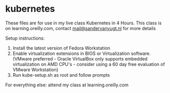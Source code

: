 # kubernetes
These files are for use in my live class Kubernetes in 4 Hours.
This class is on learning.oreilly.com, contact mail@sandervanvugt.nl for more details

Setup instructions:
1.  Install the latest version of Fedora Workstation
2.  Enable virtualization extensions in BIOS or Virtualization software. (VMware preferred - Oracle VirtualBox only supports embedded virtualization on AMD CPU's - consider using a 60 day free evaluation of VMware Workstation)
3.  Run kube-setup.sh as root and follow prompts

For everything else: attend my class at learning.oreilly.com
